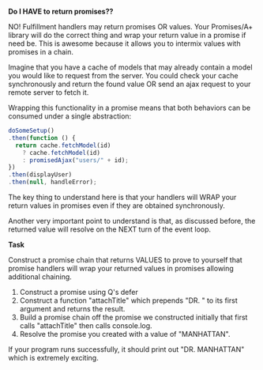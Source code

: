 <b>Do I HAVE to return promises??</b>

NO!  Fulfillment handlers may return promises OR values.  Your
Promises/A+ library will do the correct thing and wrap your
return value in a promise if need be.  This is awesome because
it allows you to intermix values with promises in a chain.

Imagine that you have a cache of models that may already contain
a model you would like to request from the server.  You could 
check your cache synchronously and return the found value OR send
an ajax request to your remote server to fetch it.  

Wrapping this functionality in a promise means that both behaviors
can be consumed under a single abstraction: 

``` js
doSomeSetup()
.then(function () {
  return cache.fetchModel(id) 
    ? cache.fetchModel(id)
    : promisedAjax("users/" + id);
})
.then(displayUser)
.then(null, handleError);
```

The key thing to understand here is that your handlers will WRAP
your return values in promises even if they are obtained synchronously.

Another very important point to understand is that, as discussed 
before, the returned value will resolve on the NEXT turn of the event
loop.

<b>Task</b>

Construct a promise chain that returns VALUES to prove to yourself
that promise handlers will wrap your returned values in promises 
allowing additional chaining.

1. Construct a promise using Q's defer
2. Construct a function "attachTitle" which prepends "DR. " to 
   its first argument and returns the result.
3. Build a promise chain off the promise we constructed initially
   that first calls "attachTitle" then calls console.log.
4. Resolve the promise you created with a value of "MANHATTAN".

If your program runs successfully, it should print out "DR. MANHATTAN"
which is extremely exciting.  